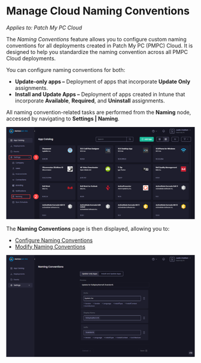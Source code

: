 # Manage Cloud Naming Conventions

_Applies to: Patch My PC Cloud_

The _Naming Conventions_ feature allows you to configure custom naming conventions for all deployments created in Patch My PC (PMPC) Cloud. It is designed to help you standardize the naming convention across all PMPC Cloud deployments.

You can configure naming conventions for both:

* <strong>Update-only apps –</strong> Deployment of apps that incorporate <strong>Update Only</strong> assignments.
* <strong>Install and Update Apps –</strong> Deployment of apps created in Intune that incorporate <strong>Available</strong>, <strong>Required</strong>, and <strong>Uninstall</strong> assignments.

All naming convention-related tasks are performed from the <strong>Naming</strong> node, accessed by navigating to <strong>Settings | Naming</strong>.

![Navigating to “Settings | Naming”](/_images/image-(657).png "Navigating to “Settings | Naming”")

The <strong>Naming Conventions</strong> page is then displayed, allowing you to:

* [Configure Naming Conventions](configure-cloud-naming-conventions.md)
* [Modify Naming Conventions](modify-cloud-naming-conventions.md)

![“Naming Conventions” page](/_images/image-(658).png "“Naming Conventions” page")